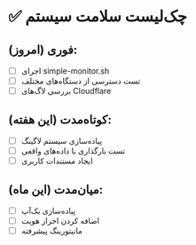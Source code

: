 # ✅ چک‌لیست سلامت سیستم

## فوری (امروز):
- [ ] اجرای simple-monitor.sh
- [ ] تست دسترسی از دستگاه‌های مختلف
- [ ] بررسی لاگ‌های Cloudflare

## کوتاه‌مدت (این هفته):
- [ ] پیاده‌سازی سیستم لاگینگ
- [ ] تست بارگذاری با داده‌های واقعی
- [ ] ایجاد مستندات کاربری

## میان‌مدت (این ماه):
- [ ] پیاده‌سازی بک‌آپ
- [ ] اضافه کردن احراز هویت
- [ ] مانیتورینگ پیشرفته
